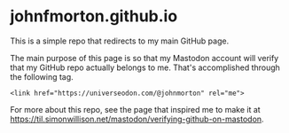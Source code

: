 # johnfmorton.github.io

This is a simple repo that redirects to my main GitHub page. 

The main purpose of this page is so that my Mastodon account will verify that my GitHub repo actually belongs to me. That's accomplished through the following tag.

```
<link href="https://universeodon.com/@johnmorton" rel="me">
```

For more about this repo, see the page that inspired me to make it at https://til.simonwillison.net/mastodon/verifying-github-on-mastodon.
